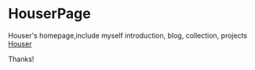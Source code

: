# HouserPage
Houser's homepage,include myself introduction, blog, collection, projects
[Houser](http://houserqu.com)

Thanks!
